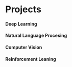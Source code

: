 # Projects
#### Deep Learning
#### Natural Language Procesing
#### Computer Vision
#### Reinforcement Leaning
